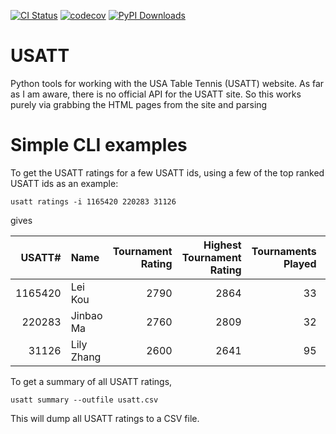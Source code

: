 [![CI Status](https://github.com/shyuep/usatt/actions/workflows/testing.yml/badge.svg)](https://github.com/shyuep/usatt/actions/workflows/testing.yml)
[![codecov](https://codecov.io/gh/shyuep/usatt/graph/badge.svg?token=OEV3THG9QI)](https://codecov.io/gh/shyuep/usatt)
[![PyPI Downloads](https://img.shields.io/pypi/dm/usatt?logo=pypi&logoColor=white&color=blue&label=PyPI)](https://pypi.org/project/usatt)

# USATT

Python tools for working with the USA Table Tennis (USATT) website. As far as I am aware, there is no official API
for the USATT site. So this works purely via grabbing the HTML pages from the site and parsing

# Simple CLI examples

To get the USATT ratings for a few USATT ids, using a few of the top ranked USATT ids as an example:

```shell
usatt ratings -i 1165420 220283 31126
```

gives

|   USATT# | Name       |   Tournament Rating |   Highest Tournament Rating |   Tournaments Played |   League Rating |   Highest League Rating |   Leagues Played |
|---------:|:-----------|--------------------:|----------------------------:|---------------------:|----------------:|------------------------:|-----------------:|
|  1165420 | Lei Kou    |                2790 |                        2864 |                   33 |            2816 |                    2843 |                3 |
|   220283 | Jinbao Ma  |                2760 |                        2809 |                   32 |            2723 |                    2723 |                5 |
|    31126 | Lily Zhang |                2600 |                        2641 |                   95 |            2446 |                    2483 |               41 |

To get a summary of all USATT ratings,

```shell
usatt summary --outfile usatt.csv
```

This  will dump all USATT ratings to a CSV file.
